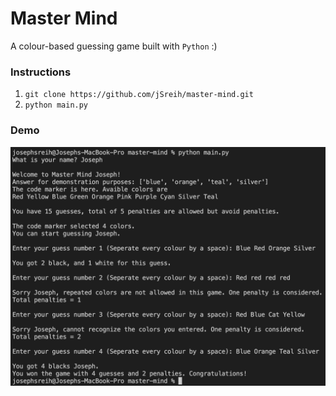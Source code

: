 # Master Mind

A colour-based guessing game built with `Python` :)

### Instructions

1. `git clone https://github.com/jSreih/master-mind.git`
2. `python main.py`

### Demo

![alt text](./images/demo.png)